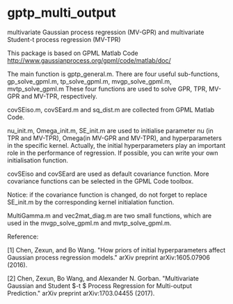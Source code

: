 # gptp_multi_output
multivariate Gaussian process regression (MV-GPR) and multivariate Student-t process regression (MV-TPR)

This package is based on GPML Matlab Code http://www.gaussianprocess.org/gpml/code/matlab/doc/

The main function is gptp_general.m.
There are four useful sub-functions, gp_solve_gpml.m, tp_solve_gpml.m, mvgp_solve_gpml.m, mvtp_solve_gpml.m
These four functions are used to solve GPR, TPR, MV-GPR and MV-TPR, respectively.

covSEiso.m, covSEard.m and sq_dist.m are collected from GPML Matlab Code. 

nu_init.m, Omega_init.m, SE_init.m are used to initialise parameter nu (in TPR and MV-TPR), Omega(in MV-GPR and MV-TPR), and hyperparameters in the specific kernel. Actually, the initial hyperparameters play an important role in the performance of regression. If possible, you can write your own initialisation function.  

covSEiso and covSEard are used as default covariance function. More covariance functions can be selected in the GPML Code toolbox. 

Notice: if the covariance function is changed, do not forget to replace SE_init.m by the corresponding kernel initialation function.

MultiGamma.m and vec2mat_diag.m are two small functions, which are used in the mvgp_solve_gpml.m and mvtp_solve_gpml.m.


Reference: 

[1] Chen, Zexun, and Bo Wang. "How priors of initial hyperparameters affect Gaussian process regression models." arXiv preprint arXiv:1605.07906 (2016).

[2] Chen, Zexun, Bo Wang, and Alexander N. Gorban. "Multivariate Gaussian and Student $-t $ Process Regression for Multi-output Prediction." arXiv preprint arXiv:1703.04455 (2017).

